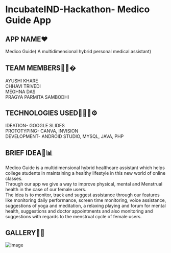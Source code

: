 # IncubateIND-Hackathon- Medico Guide App

## APP NAME❤

Medico Guide( A multidimensional hybrid personal medical assistant)

## TEAM MEMBERS👩‍💻�

AYUSHI KHARE<br>
CHHAVI TRIVEDI<br>
MEGHNA DAS<br>
PRAGYA PARMITA SAMBODHI<br>

## TECHNOLOGIES USED👩‍🔧🔧⚙

IDEATION- GOOGLE SLIDES<br>
PROTOTYPING- CANVA, INVISION<br>
DEVELOPMENT- ANDROID STUDIO, MYSQL, JAVA, PHP<br>

## BRIEF IDEA📝📊

Medico Guide is a multidimensional hybrid healthcare assistant which helps college students in maintaining a healthy lifestyle in this new world of online classes.<br>
Through our app we give a way to improve physical, mental and Menstrual health in the case of our female users.<br>
The idea is to monitor, track and suggest assistance through our features like monitoring daily performance, screen time monitoring, voice assistance, suggestions of yoga and meditation, a relaxing playing and forum for mental health, suggestions and doctor appointments and also monitoring and suggestions with regards to the menstrual cycle of female users.

## GALLERY💯✅

![image](https://user-images.githubusercontent.com/55181652/121643115-14ae8000-caaf-11eb-9fa5-56a957238e01.png)

